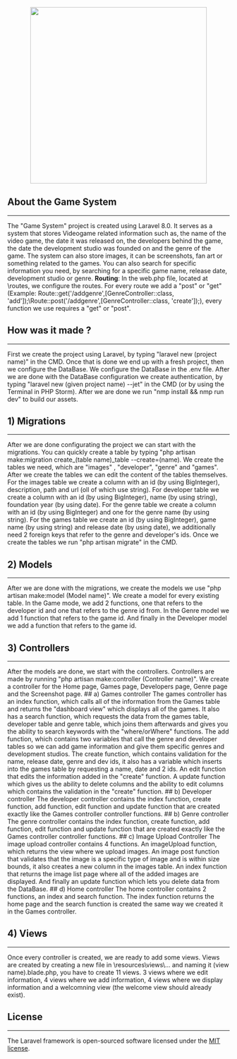 <p align="center"><img src="https://www.pngall.com/wp-content/uploads/5/Vector-Game-Controller-Transparent.png" width="400"></p>



## About the Game System
<hr>

The "Game System" project is created using Laravel 8.0. It serves as a system that stores Videogame related information such as, the name of the video game, the date it was released on, the developers behind the game, the date the development studio was founded on and the genre of the game. The system can also store images, it can be screenshots, fan art or something related to the games. You can also search for specific information you need, by searching for a specific game name, release date, development studio or genre. <strong>Routing</strong>: In the web.php file, located at \routes\, we configure the routes. For every route we add a "post" or "get" (Example: Route::get('/addgenre',[GenreController::class, 'add']);\Route::post('/addgenre',[GenreController::class, 'create']);), every function we use requires a "get" or "post".

## How was it made ?
<hr>


First we create the project using Laravel, by typing "laravel new (project name)" in the CMD. Once that is done we end up with a fresh project, then we configure the DataBase. We configure the DataBase in the .env file. After we are done with the DataBase configuration we create authentication, by typing "laravel new (given project name) --jet" in the CMD (or by using the Terminal in PHP Storm). After we are done we run "nmp install && nmp run dev" to build our assets.

## 1) Migrations
<hr>
After we are done configurating the project we can start with the migrations. You can quickly create a table by typing "php artisan make:migration create_(table name)_table --create=(name). We create the tables we need, which are "images" , "developer", "genre" and "games". After we create the tables we can edit the content of the tables themselves. For the images table we create a column with an id (by using BigInteger), description, path and url (oll of which use string). For developer table we create a column with an id (by using BigInteger), name (by using string), foundation year (by using date). For the genre table we create a column with an id (by using BigInteger) and one for the genre name (by using string). For the games table we create an id (by using BigInteger), game name (by using string) and release date (by using date), we additionally need 2 foreign keys that refer to the genre and developer's ids. Once we create the tables we run "php artisan migrate" in the CMD.

## 2) Models
<hr>
After we are done with the migrations, we create the models we use "php artisan make:model (Model name)". We create a model for every existing table. In the Game mode, we add 2 functions, one that refers to the developer id and one that refers to the genre id from. In the Genre model we add 1 function that refers to the game id. And finally in the Developer model we add a function that refers to the game id.

## 3) Controllers
<hr>
After the models are done, we start with the controllers. Controllers are made by running "php artisan make:controller (Controller name)". We create a controller for the Home page, Games page, Developers page, Genre page and the Screenshot page. 
## a) Games controller
The games controller has an index function, which calls all of the information from the Games table and returns the "dashboard view" which displays all of the games. It also has a search function, which requests the data from the games table, developer table and genre table, which joins them afterwards and gives you the ability to search keywords with the "where/orWhere" functions. The add function, which contains two variables that call the genre and developer tables so we can add game information and give them specific genres and development studios. The create function, which contains validation for the name, release date, genre and dev ids, it also has a variable which inserts into the games table by requesting a name, date and 2 ids. An edit function that edits the information added in the "create" function. A update function which gives us the ability to delete columns and the ability to edit columns which contains the validation in the "create" function.
## b) Developer controller
The developer controller contains the index function, create function, add function, edit function and update function that are created exactly like the Games controller controller functions.
## b) Genre controller
The genre controller contains the index function, create function, add function, edit function and update function that are created exactly like the Games controller controller functions.
## c) Image Upload Controller
The image upload controller contains 4 functions. An imageUpload function, which returns the view where we upload images. An image post function that validates that the image is a specific type of image and is within size bounds, it also creates a new column in the images table. An index function that returns the image list page where all of the added images are displayed. And finally an update function which lets you delete data from the DataBase.
## d) Home controller
The home controller contains 2 functions, an index and search function. The index function returns the home page and the search function is created the same way we created it in the Games controller.

##  4) Views
<hr>
Once every controller is created, we are ready to add some views. Views are created by creating a new file in \resources\views\... and naming it (view name).blade.php, you have to create 11 views. 3 views where we edit information, 4 views where we add information,  4 views where we display information and a welcomning view (the welcome view should already exist).


## License
<hr>

The Laravel framework is open-sourced software licensed under the [MIT license](https://opensource.org/licenses/MIT).
